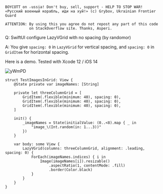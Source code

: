 ```
BOYCOTT on ᵣussia! Don't buy, sell, support - HELP TO STOP WAR!
«Русский военный корабль, иди на хуй!» (c) Grybov, Ukrainian Frontier Guard

ATTENTION: By using this you agree do not repost any part of this code
           on StackOverflow site. Thanks, Asperi.
```

Q: SwiftUI configure LazyVGrid with no spacing (by randomor)

A: You give `spacing: 0` in `LazyVGrid` for vertical spacing, and `spacing: 0` in `GridItem` for horizontal spacing.

Here is a demo. Tested with Xcode 12 / iOS 14

![yWmPD](https://user-images.githubusercontent.com/62171579/162632696-9cae9a9d-2215-4219-9c36-2e5b4e787522.png)


```
struct TestImagesInGrid: View {
    @State private var imageNames: [String]

    private let threeColumnGrid = [
        GridItem(.flexible(minimum: 40), spacing: 0),
        GridItem(.flexible(minimum: 40), spacing: 0),
        GridItem(.flexible(minimum: 40), spacing: 0),
    ]

    init() {
        _imageNames = State(initialValue: (0..<8).map { _ in
            "image_\(Int.random(in: 1...3))"
        })
    }

    var body: some View {
        LazyVGrid(columns: threeColumnGrid, alignment: .leading, spacing: 0) {
            ForEach(imageNames.indices) { i in
                Image(imageNames[i]).resizable()
                    .aspectRatio(1, contentMode: .fill)
                    .border(Color.black)
            }
        }
    }
}
```


  [1]: https://i.stack.imgur.com/yWmPD.png
